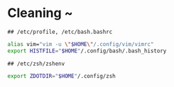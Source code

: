 # Cleaning ~
	## /etc/profile, /etc/bash.bashrc

```bash
alias vim="vim -u \"$HOME\"/.config/vim/vimrc"
export HISTFILE="$HOME"/.config/bash/.bash_history
```
	## /etc/zsh/zshenv

```zsh
export ZDOTDIR="$HOME"/.config/zsh
```
